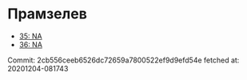 # Прамзелев
- [35: NA](35.md)
- [36: NA](36.md)

Commit: 2cb556ceeb6526dc72659a7800522ef9d9efd54e
 fetched at: 20201204-081743
